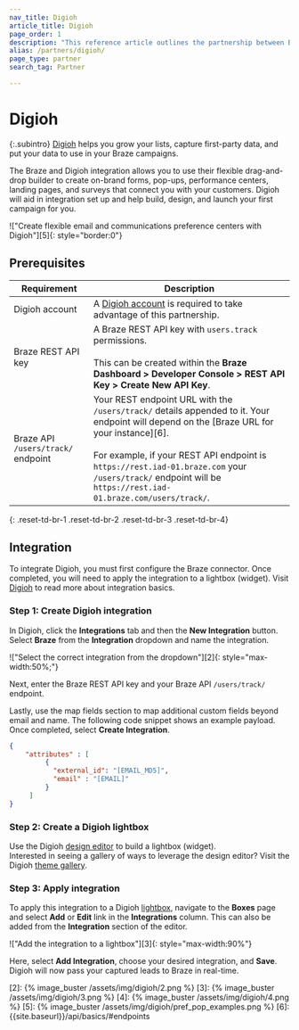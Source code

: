 ```yaml
---
nav_title: Digioh
article_title: Digioh
page_order: 1
description: "This reference article outlines the partnership between Braze and Digioh, a survey platform that lets you easily create pop-ups, forms, surveys, and communication preference centers that drive real engagement through your Braze campaigns."
alias: /partners/digioh/
page_type: partner
search_tag: Partner

---
```


# Digioh

{:.subintro}
[Digioh](https://www.digioh.com/) helps you grow your lists, capture first-party data, and put your data to use in your Braze campaigns.

The Braze and Digioh integration allows you to use their flexible drag-and-drop builder to create on-brand forms, pop-ups, performance centers, landing pages, and surveys that connect you with your customers. Digioh will aid in integration set up and help build, design, and launch your first campaign for you.

!["Create flexible email and communications preference centers with Digioh"][5]{: style="border:0"}

## Prerequisites

| Requirement | Description |
|---|---|
|Digioh account | A [Digioh account](https://www.digioh.com/) is required to take advantage of this partnership. |
| Braze REST API key | A Braze REST API key with `users.track` permissions. <br><br> This can be created within the **Braze Dashboard > Developer Console > REST API Key > Create New API Key**. |
| Braze API `/users/track/` endpoint | Your REST endpoint URL with the `/users/track/` details appended to it. Your endpoint will depend on the [Braze URL for your instance][6].<br><br>For example, if your REST API endpoint is `https://rest.iad-01.braze.com` your `/users/track/` endpoint will be `https://rest.iad-01.braze.com/users/track/`. |
{: .reset-td-br-1 .reset-td-br-2 .reset-td-br-3  .reset-td-br-4}

## Integration 

To integrate Digioh, you must first configure the Braze connector. Once completed, you will need to apply the integration to a lightbox (widget). Visit [Digioh](https://help.digioh.com/knowledgebase/digioh-integration-basics/) to read more about integration basics.

### Step 1: Create Digioh integration 

In Digioh, click the **Integrations** tab and then the **New Integration** button. Select **Braze** from the **Integration** dropdown and name the integration. 

!["Select the correct integration from the dropdown"][2]{: style="max-width:50%;"}

Next, enter the Braze REST API key and your Braze API `/users/track/` endpoint. 

Lastly, use the map fields section to map additional custom fields beyond email and name. The following code snippet shows an example payload. Once completed, select **Create Integration**.

```json
{
    "attributes" : [
         {
           "external_id": "[EMAIL_MD5]",
           "email" : "[EMAIL]"
         }
     ]
}
```

### Step 2: Create a Digioh lightbox

Use the Digioh [design editor](https://help.digioh.com/knowledgebase/digioh-platform-training-videos-video-series-getting-started-with-digioh/) to build a lightbox (widget). <br>
Interested in seeing a gallery of ways to leverage the design editor? Visit the Digioh [theme gallery](https://www.digioh.com/theme-gallery).

### Step 3: Apply integration

To apply this integration to a Digioh [lightbox](https://help.digioh.com/knowledgebase/digioh-platform-training-videos-video-series-getting-started-with-digioh/), navigate to the **Boxes** page and select **Add** or **Edit** link in the **Integrations** column. This can also be added from the **Integration** section of the editor.

!["Add the integration to a lightbox"][3]{: style="max-width:90%"}

Here, select **Add Integration**, choose your desired integration, and **Save**. Digioh will now pass your captured leads to Braze in real-time.

[2]: {% image_buster /assets/img/digioh/2.png %}
[3]: {% image_buster /assets/img/digioh/3.png %}
[4]: {% image_buster /assets/img/digioh/4.png %}
[5]: {% image_buster /assets/img/digioh/pref_pop_examples.png %}
[6]: {{site.baseurl}}/api/basics/#endpoints